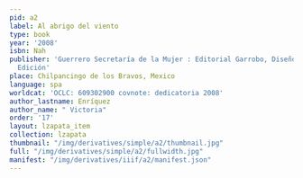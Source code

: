 ```yaml
---
pid: a2
label: Al abrigo del viento
type: book
year: '2008'
isbn: Nah
publisher: 'Guerrero Secretaría de la Mujer : Editorial Garrobo, Diseño Gráfico y
  Edición'
place: Chilpancingo de los Bravos, Mexico
language: spa
worldcat: 'OCLC: 609302900 covnote: dedicatoria 2008'
author_lastname: Enríquez
author_name: " Victoria"
order: '17'
layout: lzapata_item
collection: lzapata
thumbnail: "/img/derivatives/simple/a2/thumbnail.jpg"
full: "/img/derivatives/simple/a2/fullwidth.jpg"
manifest: "/img/derivatives/iiif/a2/manifest.json"
---
```

